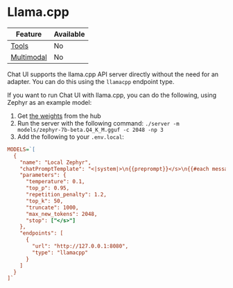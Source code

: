 # Llama.cpp

| Feature                     | Available |
| --------------------------- | --------- |
| [Tools](../tools)           | No        |
| [Multimodal](../multimodal) | No        |

Chat UI supports the llama.cpp API server directly without the need for an adapter. You can do this using the `llamacpp` endpoint type.

If you want to run Chat UI with llama.cpp, you can do the following, using Zephyr as an example model:

1. Get [the weights](https://huggingface.co/TheBloke/zephyr-7B-beta-GGUF/tree/main) from the hub
2. Run the server with the following command: `./server -m models/zephyr-7b-beta.Q4_K_M.gguf -c 2048 -np 3`
3. Add the following to your `.env.local`:

```ini
MODELS=`[
  {
    "name": "Local Zephyr",
    "chatPromptTemplate": "<|system|>\n{{preprompt}}</s>\n{{#each messages}}{{#ifUser}}<|user|>\n{{content}}</s>\n<|assistant|>\n{{/ifUser}}{{#ifAssistant}}{{content}}</s>\n{{/ifAssistant}}{{/each}}",
    "parameters": {
      "temperature": 0.1,
      "top_p": 0.95,
      "repetition_penalty": 1.2,
      "top_k": 50,
      "truncate": 1000,
      "max_new_tokens": 2048,
      "stop": ["</s>"]
    },
    "endpoints": [
      {
        "url": "http://127.0.0.1:8080",
        "type": "llamacpp"
      }
    ]
  }
]`
```
